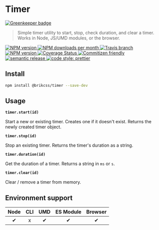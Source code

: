# Timer

[![Greenkeeper badge](https://badges.greenkeeper.io/brikcss/timer.svg)](https://greenkeeper.io/)

> Simple timer utility to start, stop, check duration, and clear a timer. Works in Node, JS/UMD modules, or the browser.

<!-- Shields. -->
<p>
	<!-- NPM version. -->
	<a href="https://www.npmjs.com/package/@brikcss/timer">
		<img alt="NPM version" src="https://img.shields.io/npm/v/@brikcss/timer.svg?style=flat-square">
	</a>
	<!-- NPM downloads/month. -->
	<a href="https://www.npmjs.com/package/@brikcss/timer">
		<img alt="NPM downloads per month" src="https://img.shields.io/npm/dm/@brikcss/timer.svg?style=flat-square">
	</a>
	<!-- Travis branch. -->
	<a href="https://github.com/brikcss/timer/tree/master">
		<img alt="Travis branch" src="https://img.shields.io/travis/rust-lang/rust/master.svg?style=flat-square&label=master">
	</a>
	<!-- Codacy. -->
	<a href="https://www.codacy.com/app/thezimmee/timer">
		<img alt="NPM version" src="https://img.shields.io/codacy/grade/00bfb3941ca34aa9b286ffbac6466c09/master.svg?style=flat-square">
	</a>
	<!-- Coveralls -->
	<a href='https://coveralls.io/github/brikcss/timer?branch=master'>
		<img src='https://img.shields.io/coveralls/github/brikcss/timer/master.svg?style=flat-square' alt='Coverage Status' />
	</a>
	<!-- Commitizen friendly. -->
	<a href="http://commitizen.github.io/cz-cli/">
		<img alt="Commitizen friendly" src="https://img.shields.io/badge/commitizen-friendly-brightgreen.svg?style=flat-square">
	</a>
	<!-- Semantic release. -->
	<a href="https://github.com/semantic-release/semantic-release">
		<img alt="semantic release" src="https://img.shields.io/badge/%20%20%F0%9F%93%A6%F0%9F%9A%80-semantic--release-e10079.svg?style=flat-square">
	</a>
	<!-- Prettier code style. -->
	<a href="https://prettier.io/">
		<img alt="code style: prettier" src="https://img.shields.io/badge/code_style-prettier-ff69b4.svg?style=flat-square">
	</a>
	<!-- MIT License. -->
	<!-- <a href="https://choosealicense.com/licenses/mit/">
		<img alt="License" src="https://img.shields.io/npm/l/express.svg?style=flat-square">
	</a> -->
</p>

## Install

```sh
npm install @brikcss/timer --save-dev
```

## Usage

**`timer.start(id)`**

Start a new or existing timer. Creates one if it doesn't exist. Returns the newly created timer object.

**`timer.stop(id)`**

Stop an existing timer. Returns the timer's duration as a string.

**`timer.duration(id)`**

Get the duration of a timer. Returns a string in `ms` or `s`.

**`timer.clear(id)`**

Clear / remove a timer from memory.

## Environment support

| Node   | CLI   | UMD   | ES Module | Browser   |
|:------:|:-----:|:-----:|:---------:|:---------:|
| ✔      | x     | ✔    | ✔         | ✔        |
